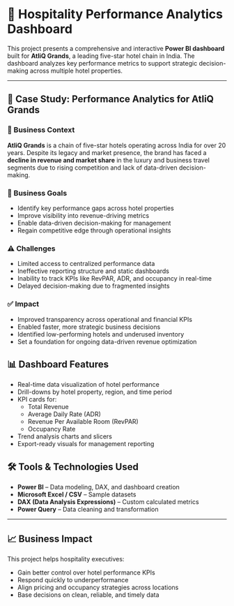 
# 🏨 Hospitality Performance Analytics Dashboard

This project presents a comprehensive and interactive **Power BI dashboard** built for **AtliQ Grands**, a leading five-star hotel chain in India. The dashboard analyzes key performance metrics to support strategic decision-making across multiple hotel properties.

---

## 📄 Case Study: Performance Analytics for AtliQ Grands

### 🏨 Business Context  
**AtliQ Grands** is a chain of five-star hotels operating across India for over 20 years. Despite its legacy and market presence, the brand has faced a **decline in revenue and market share** in the luxury and business travel segments due to rising competition and lack of data-driven decision-making.

### 🎯 Business Goals
- Identify key performance gaps across hotel properties  
- Improve visibility into revenue-driving metrics  
- Enable data-driven decision-making for management  
- Regain competitive edge through operational insights  

### ⚠️ Challenges
- Limited access to centralized performance data  
- Ineffective reporting structure and static dashboards  
- Inability to track KPIs like RevPAR, ADR, and occupancy in real-time  
- Delayed decision-making due to fragmented insights    

### ✅ Impact
- Improved transparency across operational and financial KPIs  
- Enabled faster, more strategic business decisions  
- Identified low-performing hotels and underused inventory  
- Set a foundation for ongoing data-driven revenue optimization  

## 📊 Dashboard Features

- Real-time data visualization of hotel performance
- Drill-downs by hotel property, region, and time period
- KPI cards for:
  - Total Revenue
  - Average Daily Rate (ADR)
  - Revenue Per Available Room (RevPAR)
  - Occupancy Rate
- Trend analysis charts and slicers
- Export-ready visuals for management reporting

## 🛠️ Tools & Technologies Used 

- **Power BI** – Data modeling, DAX, and dashboard creation  
- **Microsoft Excel / CSV** – Sample datasets  
- **DAX (Data Analysis Expressions)** – Custom calculated metrics  
- **Power Query** – Data cleaning and transformation  

--- 

## 📈 Business Impact

This project helps hospitality executives:
- Gain better control over hotel performance KPIs  
- Respond quickly to underperformance  
- Align pricing and occupancy strategies across locations  
- Base decisions on clean, reliable, and timely data  




